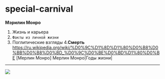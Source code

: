 # special-carnival
**Мэрилин Монро**
1. Жизнь и карьера
2. `Факты из личной жизни`
3. Поглитические взгляды
4.__Смерть__
<https://ru.wikipedia.org/wiki/%D0%9C%D1%8D%D1%80%D0%B8%D0%BB%D0%B8%D0%BD_%D0%9C%D0%BE%D0%BD%D1%80%D0%BE>
[Мерлин Монро]
Мерлин Монро|Годы жизни|
------------









![](https://upload.wikimedia.org/wikipedia/commons/4/4e/Monroecirca1953.jpg)
